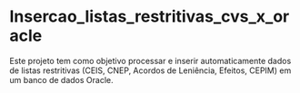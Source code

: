 # Insercao_listas_restritivas_cvs_x_oracle
 Este projeto tem como objetivo processar e inserir automaticamente dados de listas restritivas (CEIS, CNEP, Acordos de Leniência, Efeitos, CEPIM) em um banco de dados Oracle.
